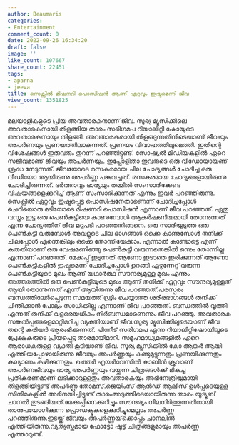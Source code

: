 ```yaml
---
author: Beaumaris
categories:
- Entertainment
comment_count: 0
date: 2022-09-26 16:34:20
draft: false
image: ''
like_count: 107667
share_count: 22451
tags:
- aparna
- jeeva
title: സെക്സിൽ മിഷനറി പൊസിഷൻ ആണ് ഏറ്റവും ഇഷ്ടമെന്ന് ജീവ
view_count: 1351825
---
```


മലയാളികളുടെ പ്രിയ അവതാരകനാണ് ജീവ. സൂര്യ മ്യൂസിക്കിലെ അവതാരകനായി തിളങ്ങിയ താരം സരിഗമപ റിയാലിറ്റി ഷോയുടെ അവതാരകനായും തിളങ്ങി. അവതാരകരായി തിളങ്ങുന്നതിനിടെയാണ് ജീവയും അപർണയും പ്രണയത്തിലാകുന്നത്. പ്രണയം വിവാഹത്തിലുമെത്തി. ഇതിന്റെ വിശേഷങ്ങൾ ഇരുവരും തുറന്ന് പറഞ്ഞിട്ടുണ്ട്. സോഷ്യൽ മീഡിയകളിൽ ഏറെ സജീവമാണ് ജീവയും അപർണയും. ഇപ്പോളിതാ ഇവരുടെ ഒരു വീഡോയായണ് ശ്രദ്ധ നേടുന്നത്. ജീവയോടെ രസകരമായ ചില ചോദ്യങ്ങൾ ചോദിച്ച ഒരു വീഡിയോ ആയിരുന്നു അപർണ്ണ പങ്കുവച്ചത്. രസകരമായ ചോദ്യങ്ങളായിരുന്നു ചോദിച്ചിരുന്നത്. ഭർത്താവും ഭാര്യയും തമ്മിൽ സംസാരിക്കേണ്ട വിഷയങ്ങളെക്കുറിച്ച് ആണ് സംസാരിക്കുന്നത് എന്നും ഇവർ പറഞ്ഞിരുന്നു. സെക്സിൽ ഏറ്റവും ഇഷ്ടപ്പെട്ട പൊസിഷനേതാണെന്ന് ചോദിച്ചപ്പോൾ ചെറിയൊരു മടിയോടെ മിഷണറി പൊസിഷൻ എന്നാണ് ജീവ പറഞ്ഞത്. ഏതു വസ്ത്രം ഇട്ട ഒരു പെൺകുട്ടിയെ കാണുമ്പോൾ ആകർഷണീയമായി തോന്നുന്നത് എന്ന ചോദ്യത്തിന് ജീവ മറുപടി പറഞ്ഞതിങ്ങനെ. ഒരു സാരിയുടുത്ത ഒരു പെൺകുട്ടി വരുമ്പോൾ അവളുടെ ചില ഭാഗങ്ങൾ ഒക്കെ കാണുമ്പോൾ തനിക്ക് ചിലപ്പോൾ എന്തെങ്കിലും ഒക്കെ തോന്നിയേക്കാം. എന്നാൽ കണ്ടോട്ടെ എന്ന് കരുതിയാണ് ഒരു വേഷമണിഞ്ഞു പെൺകുട്ടി വരുന്നതെങ്കിൽ ഒന്നും തോന്നില്ല എന്നാണ് പറഞ്ഞത്. മേക്കപ്പ് ഇടുന്നത് ആണോ ഇടാതെ ഇരിക്കുന്നത് ആണോ പെൺകുട്ടികളിൽ ഇഷ്ടമെന്ന് ചോദിച്ചപ്പോൾ ഉറങ്ങി എഴുന്നേറ്റ് വരുന്ന പെൺകുട്ടിയുടെ മുഖം ആണ് യഥാർത്ഥ സൗന്ദര്യമുള്ള മുഖം എന്നും അത്തരത്തിൽ ഒരു പെൺകുട്ടിയുടെ മുഖം ആണ് തനിക്ക് ഏറ്റവും സൗന്ദര്യമുള്ളത് ആയി തോന്നുന്നത് എന്ന് ആയിരുന്നു ജീവ പറഞ്ഞത്.പരസ്പരം ബന്ധത്തിലേർപ്പെടുന്ന സമയത്ത് ഡ്രിം ചെയ്യാത്ത ശരീരഭാഗങ്ങൾ തനിക്ക് ചിന്തിക്കാൻ പോലും സാധിക്കില്ല എന്നാണ് ജീവ പറഞ്ഞത്. ബന്ധത്തിൽ വൃത്തി എന്നത് തനിക്ക് വളരെയധികം നിർബന്ധമാണെന്നും ജീവ പറ‍‌ഞ്ഞു. അവതാരക സങ്കൽപ്പങ്ങളെമാറ്റിമറിച്ച വ്യക്തിയാണ് ജീവ.സൂര്യ മ്യൂസിക്കിലൂടെയാണ് ജീവ തന്റെ കരിയർ ആരംഭിക്കുന്നത്. പിന്നീട് സരി​ഗമപ എന്ന റിയാലിറ്റിഷോയിലൂടെ പ്രേക്ഷകരുടെ പ്രീയപ്പെട്ട താരമായിമാറി. സമൂഹമാധ്യമങ്ങളിൽ ഏറെ ആരാധകരുള്ള വ്യക്തി കൂടിയാണ് ജീവ. സൂര്യ മ്യൂസിക്കിൽ കോ ആങ്കർ ആയി എത്തിയപ്പോഴായിരുന്നു ജീവയും അപർണ്ണയും കണ്ടുമുട്ടുന്നതും പ്രണയിക്കുന്നതും കല്യാണം കഴിക്കുന്നതും. ഖത്തർ എയർവേസിൽ കാബിൻ ക്രൂവാണ് അപർണജീവയും ഭാര്യ അപർണ്ണയും വയ്ക്കുന്ന ചിത്രങ്ങൾക്ക് മികച്ച പ്രതികരണമാണ് ലഭിക്കാറുള്ളതും അവതാരകയും അഭിനേത്രിയുമായി തിളങ്ങിയിട്ടുണ്ട് അപർണ്ണ തോമസ്.ജെയിംസ് ആൻഡ് ആലീസ് ഉൾപ്പടെയുള്ള സിനിമകളിൽ അഭിനയിച്ചിട്ടുണ്ട് താരംഅടുത്തിടെയായിരുന്നു താരം യൂട്യൂബ് ചാനൽ തുടങ്ങിയത്.മേക്കപ്പിനെക്കുറിച്ചും സൗന്ദര്യം നിലനിർത്തുന്നതിനായി താനുപയോഗിക്കുന്ന പ്രൊഡക്ടുകളെക്കുറിച്ചുമെല്ലാം അപർണ്ണ പറഞ്ഞിരുന്നു.ഇടയ്ക്ക് ജീവയും അപർണ്ണയ്‌ക്കൊപ്പം ചാനലിൽ എത്തിയിരുന്നു.വ്യത്യസ്തമായ ഫോട്ടോ ഷൂട്ട് ചിത്രങ്ങളുമായും അപർണ്ണ എത്താറുണ്ട്.